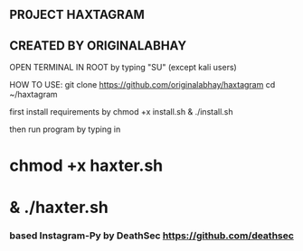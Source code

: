 ## PR0JECT HAXTAGRAM
## CREATED BY ORIGINALABHAY



OPEN TERMINAL IN ROOT by typing "SU" (except kali users)


HOW TO USE:
git clone https://github.com/originalabhay/haxtagram
cd ~/haxtagram

first install requirements by 
chmod +x install.sh
       & ./install.sh

	   
then run program by typing in 
# chmod +x haxter.sh
 # & ./haxter.sh


### based Instagram-Py by DeathSec https://github.com/deathsec
